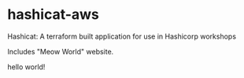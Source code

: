 # hashicat-aws
Hashicat: A terraform built application for use in Hashicorp workshops

Includes "Meow World" website.

hello world!